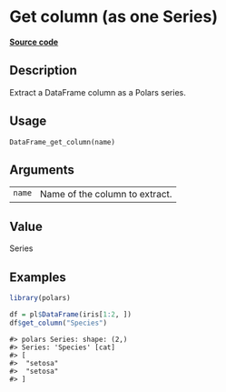 

# Get column (as one Series)

[**Source code**](https://github.com/pola-rs/r-polars/tree/main/R/dataframe__frame.R#L562)

## Description

Extract a DataFrame column as a Polars series.

## Usage

<pre><code class='language-R'>DataFrame_get_column(name)
</code></pre>

## Arguments

<table>
<tr>
<td style="white-space: nowrap; font-family: monospace; vertical-align: top">
<code id="DataFrame_get_column_:_name">name</code>
</td>
<td>
Name of the column to extract.
</td>
</tr>
</table>

## Value

Series

## Examples

``` r
library(polars)

df = pl$DataFrame(iris[1:2, ])
df$get_column("Species")
```

    #> polars Series: shape: (2,)
    #> Series: 'Species' [cat]
    #> [
    #>  "setosa"
    #>  "setosa"
    #> ]
